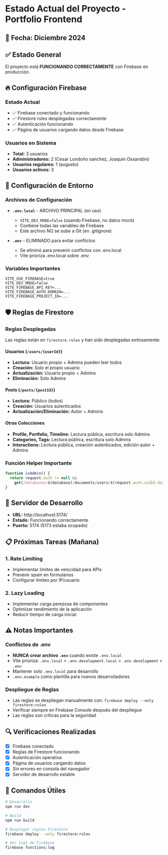 # Estado Actual del Proyecto - Portfolio Frontend

## 📅 Fecha: Diciembre 2024

## ✅ Estado General
El proyecto está **FUNCIONANDO CORRECTAMENTE** con Firebase en producción.

## 🔥 Configuración Firebase

### Estado Actual
- ✅ Firebase conectado y funcionando
- ✅ Firestore rules desplegadas correctamente
- ✅ Autenticación funcionando
- ✅ Página de usuarios cargando datos desde Firebase

### Usuarios en Sistema
- **Total:** 3 usuarios
- **Administradores:** 2 (Cesar Londoño sanchez, Joaquín Ossandón)
- **Usuarios regulares:** 1 (augusto)
- **Usuarios activos:** 3

## 🔧 Configuración de Entorno

### Archivos de Configuración
- **`.env.local`** - ARCHIVO PRINCIPAL (en uso)
  - `VITE_DEV_MODE=false` (usando Firebase, no datos mock)
  - Contiene todas las variables de Firebase
  - Este archivo NO se sube a Git (en .gitignore)

- **`.env`** - ELIMINADO para evitar conflictos
  - Se eliminó para prevenir conflictos con .env.local
  - Vite prioriza .env.local sobre .env

### Variables Importantes
```
VITE_USE_FIREBASE=true
VITE_DEV_MODE=false
VITE_FIREBASE_API_KEY=...
VITE_FIREBASE_AUTH_DOMAIN=...
VITE_FIREBASE_PROJECT_ID=...
```

## 🛡️ Reglas de Firestore

### Reglas Desplegadas
Las reglas están en `firestore.rules` y han sido desplegadas exitosamente:

#### Usuarios (`/users/{userId}`)
- **Lectura:** Usuario propio + Admins pueden leer todos
- **Creación:** Solo el propio usuario
- **Actualización:** Usuario propio + Admins
- **Eliminación:** Solo Admins

#### Posts (`/posts/{postId}`)
- **Lectura:** Público (todos)
- **Creación:** Usuarios autenticados
- **Actualización/Eliminación:** Autor + Admins

#### Otras Colecciones
- **Profile, Portfolio, Timeline:** Lectura pública, escritura solo Admins
- **Categories, Tags:** Lectura pública, escritura solo Admins
- **Interactions:** Lectura pública, creación autenticados, edición autor + Admins

### Función Helper Importante
```javascript
function isAdmin() {
  return request.auth != null && 
    get(/databases/$(database)/documents/users/$(request.auth.uid)).data.role == 'admin';
}
```

## 🚀 Servidor de Desarrollo
- **URL:** http://localhost:5174/
- **Estado:** Funcionando correctamente
- **Puerto:** 5174 (5173 estaba ocupado)

## 📋 Próximas Tareas (Mañana)

### 1. Rate Limiting
- Implementar límites de velocidad para APIs
- Prevenir spam en formularios
- Configurar límites por IP/usuario

### 2. Lazy Loading
- Implementar carga perezosa de componentes
- Optimizar rendimiento de la aplicación
- Reducir tiempo de carga inicial

## ⚠️ Notas Importantes

### Conflictos de .env
- **NUNCA crear archivo `.env`** cuando existe `.env.local`
- Vite prioriza: `.env.local` > `.env.development.local` > `.env.development` > `.env`
- Mantener solo `.env.local` para desarrollo
- `.env.example` como plantilla para nuevos desarrolladores

### Despliegue de Reglas
- Las reglas se despliegan manualmente con: `firebase deploy --only firestore:rules`
- Verificar siempre en Firebase Console después del despliegue
- Las reglas son críticas para la seguridad

## 🔍 Verificaciones Realizadas
- [x] Firebase conectado
- [x] Reglas de Firestore funcionando
- [x] Autenticación operativa
- [x] Página de usuarios cargando datos
- [x] Sin errores en consola del navegador
- [x] Servidor de desarrollo estable

## 📝 Comandos Útiles
```bash
# Desarrollo
npm run dev

# Build
npm run build

# Desplegar reglas Firestore
firebase deploy --only firestore:rules

# Ver logs de Firebase
firebase functions:log
```